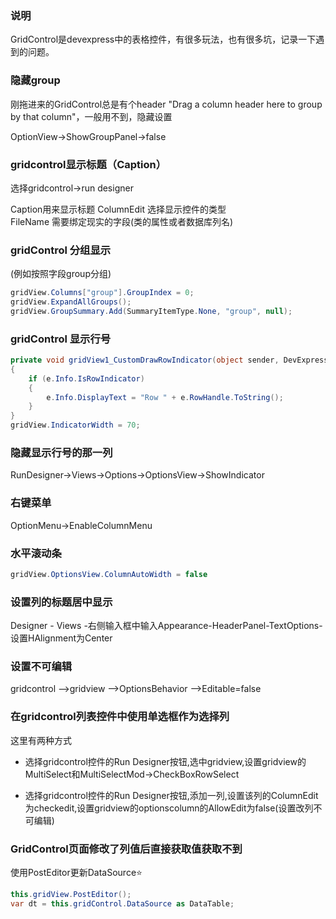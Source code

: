 ### 说明
GridControl是devexpress中的表格控件，有很多玩法，也有很多坑，记录一下遇到的问题。

### 隐藏group
刚拖进来的GridControl总是有个header "Drag a column header here to group by that column"，一般用不到，隐藏设置

OptionView->ShowGroupPanel->false

 

### gridcontrol显示标题（Caption）

选择gridcontrol->run designer

Caption用来显示标题
ColumnEdit  选择显示控件的类型  
FileName 需要绑定现实的字段(类的属性或者数据库列名)

 

### gridControl 分组显示 
(例如按照字段group分组)

```c#
gridView.Columns["group"].GroupIndex = 0;
gridView.ExpandAllGroups();
gridView.GroupSummary.Add(SummaryItemType.None, "group", null);
```

### gridControl 显示行号
```c#
private void gridView1_CustomDrawRowIndicator(object sender, DevExpress.XtraGrid.Views.Grid.RowIndicatorCustomDrawEventArgs e)  
{  
    if (e.Info.IsRowIndicator)  
    {  
        e.Info.DisplayText = "Row " + e.RowHandle.ToString();                 
    }  
}  
gridView.IndicatorWidth = 70; 
``` 

### 隐藏显示行号的那一列

RunDesigner->Views->Options->OptionsView->ShowIndicator

 
### 右键菜单

OptionMenu->EnableColumnMenu

 
### 水平滚动条

```c#
gridView.OptionsView.ColumnAutoWidth = false
```


### 设置列的标题居中显示

Designer - Views -右侧输入框中输入Appearance-HeaderPanel-TextOptions-设置HAlignment为Center

 

### 设置不可编辑

gridcontrol -->gridview -->OptionsBehavior -->Editable=false


### 在gridcontrol列表控件中使用单选框作为选择列
这里有两种方式

* 选择gridcontrol控件的Run Designer按钮,选中gridview,设置gridview的MultiSelect和MultiSelectMod->CheckBoxRowSelect

* 选择gridcontrol控件的Run Designer按钮,添加一列,设置该列的ColumnEdit为checkedit,设置gridview的optionscolumn的AllowEdit为false(设置改列不可编辑)

### GridControl页面修改了列值后直接获取值获取不到
使用PostEditor更新DataSource⭐
```c#
this.gridView.PostEditor();
var dt = this.gridControl.DataSource as DataTable;
``` 

